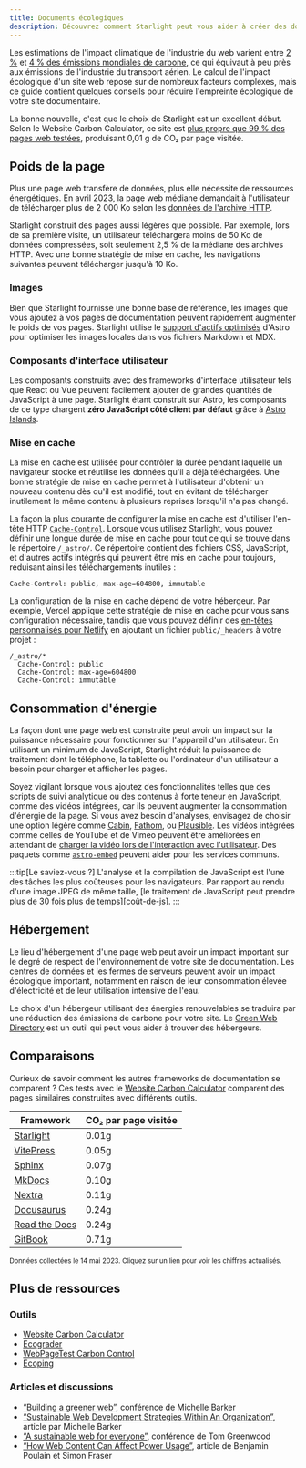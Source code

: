```yaml
---
title: Documents écologiques
description: Découvrez comment Starlight peut vous aider à créer des documentations plus écologiques et à réduire votre empreinte carbone.
---
```


Les estimations de l'impact climatique de l'industrie du web varient entre [2 %][sf] et [4 % des émissions mondiales de carbone][bbc], ce qui équivaut à peu près aux émissions de l'industrie du transport aérien.
Le calcul de l'impact écologique d'un site web repose sur de nombreux facteurs complexes, mais ce guide contient quelques conseils pour réduire l'empreinte écologique de votre site documentaire.

La bonne nouvelle, c'est que le choix de Starlight est un excellent début.
Selon le Website Carbon Calculator, ce site est [plus propre que 99 % des pages web testées][sl-carbon], produisant 0,01 g de CO₂ par page visitée.

## Poids de la page

Plus une page web transfère de données, plus elle nécessite de ressources énergétiques.
En avril 2023, la page web médiane demandait à l'utilisateur de télécharger plus de 2 000 Ko selon les [données de l'archive HTTP][http].

Starlight construit des pages aussi légères que possible.
Par exemple, lors de sa première visite, un utilisateur téléchargera moins de 50 Ko de données compressées, soit seulement 2,5 % de la médiane des archives HTTP.
Avec une bonne stratégie de mise en cache, les navigations suivantes peuvent télécharger jusqu'à 10 Ko.

### Images

Bien que Starlight fournisse une bonne base de référence, les images que vous ajoutez à vos pages de documentation peuvent rapidement augmenter le poids de vos pages.
Starlight utilise le [support d'actifs optimisés][assets] d'Astro pour optimiser les images locales dans vos fichiers Markdown et MDX.

### Composants d'interface utilisateur

Les composants construits avec des frameworks d'interface utilisateur tels que React ou Vue peuvent facilement ajouter de grandes quantités de JavaScript à une page.
Starlight étant construit sur Astro, les composants de ce type chargent **zéro JavaScript côté client par défaut** grâce à [Astro Islands][islands].

### Mise en cache

La mise en cache est utilisée pour contrôler la durée pendant laquelle un navigateur stocke et réutilise les données qu'il a déjà téléchargées.
Une bonne stratégie de mise en cache permet à l'utilisateur d'obtenir un nouveau contenu dès qu'il est modifié, tout en évitant de télécharger inutilement le même contenu à plusieurs reprises lorsqu'il n'a pas changé.

La façon la plus courante de configurer la mise en cache est d'utiliser l'en-tête HTTP [`Cache-Control`][cache].
Lorsque vous utilisez Starlight, vous pouvez définir une longue durée de mise en cache pour tout ce qui se trouve dans le répertoire `/_astro/`.
Ce répertoire contient des fichiers CSS, JavaScript, et d'autres actifs intégrés qui peuvent être mis en cache pour toujours, réduisant ainsi les téléchargements inutiles :

```
Cache-Control: public, max-age=604800, immutable
```

La configuration de la mise en cache dépend de votre hébergeur. Par exemple, Vercel applique cette stratégie de mise en cache pour vous sans configuration nécessaire, tandis que vous pouvez définir des [en-têtes personnalisés pour Netlify][ntl-headers] en ajoutant un fichier `public/_headers` à votre projet :

```
/_astro/*
  Cache-Control: public
  Cache-Control: max-age=604800
  Cache-Control: immutable
```

[cache]: https://csswizardry.com/2019/03/cache-control-for-civilians/
[ntl-headers]: https://docs.netlify.com/routing/headers/

## Consommation d'énergie

La façon dont une page web est construite peut avoir un impact sur la puissance nécessaire pour fonctionner sur l'appareil d'un utilisateur.
En utilisant un minimum de JavaScript, Starlight réduit la puissance de traitement dont le téléphone, la tablette ou l'ordinateur d'un utilisateur a besoin pour charger et afficher les pages.

Soyez vigilant lorsque vous ajoutez des fonctionnalités telles que des scripts de suivi analytique ou des contenus à forte teneur en JavaScript, comme des vidéos intégrées, car ils peuvent augmenter la consommation d'énergie de la page.
Si vous avez besoin d'analyses, envisagez de choisir une option légère comme [Cabin][cabin], [Fathom][fathom], ou [Plausible][plausible].
Les vidéos intégrées comme celles de YouTube et de Vimeo peuvent être améliorées en attendant de [charger la vidéo lors de l'interaction avec l'utilisateur][lazy-video].
Des paquets comme [`astro-embed`][embed] peuvent aider pour les services communs.

:::tip[Le saviez-vous ?]
L'analyse et la compilation de JavaScript est l'une des tâches les plus coûteuses pour les navigateurs.
Par rapport au rendu d'une image JPEG de même taille, [le traitement de JavaScript peut prendre plus de 30 fois plus de temps][coût-de-js].
:::

[cabin]: https://withcabin.com/
[fathom]: https://usefathom.com/
[plausible]: https://plausible.io/
[lazy-video]: https://web.dev/iframe-lazy-loading/
[embed]: https://www.npmjs.com/package/astro-embed
[cost-of-js]: https://medium.com/dev-channel/the-cost-of-javascript-84009f51e99e

## Hébergement

Le lieu d'hébergement d'une page web peut avoir un impact important sur le degré de respect de l'environnement de votre site de documentation.
Les centres de données et les fermes de serveurs peuvent avoir un impact écologique important, notamment en raison de leur consommation élevée d'électricité et de leur utilisation intensive de l'eau.

Le choix d'un hébergeur utilisant des énergies renouvelables se traduira par une réduction des émissions de carbone pour votre site. Le [Green Web Directory][gwb] est un outil qui peut vous aider à trouver des hébergeurs.

[gwb]: https://www.thegreenwebfoundation.org/directory/

## Comparaisons

Curieux de savoir comment les autres frameworks de documentation se comparent ?
Ces tests avec le [Website Carbon Calculator][wcc] comparent des pages similaires construites avec différents outils.

| Framework                   | CO₂ par page visitée |
| --------------------------- | ------------------ |
| [Starlight][sl-carbon]      | 0.01g              |
| [VitePress][vp-carbon]      | 0.05g              |
| [Sphinx][sx-carbon]         | 0.07g              |
| [MkDocs][mk-carbon]         | 0.10g              |
| [Nextra][nx-carbon]         | 0.11g              |
| [Docusaurus][ds-carbon]     | 0.24g              |
| [Read the Docs][rtd-carbon] | 0.24g              |
| [GitBook][gb-carbon]        | 0.71g              |

<small>Données collectées le 14 mai 2023. Cliquez sur un lien pour voir les chiffres actualisés.</small>

[sl-carbon]: https://www.websitecarbon.com/website/starlight-astro-build-getting-started/
[vp-carbon]: https://www.websitecarbon.com/website/vitepress-dev-guide-what-is-vitepress/
[sx-carbon]: https://www.websitecarbon.com/website/sphinx-doc-org-en-master-usage-quickstart-html/
[mk-carbon]: https://www.websitecarbon.com/website/mkdocs-org-getting-started/
[nx-carbon]: https://www.websitecarbon.com/website/nextra-site-docs-docs-theme-start/
[ds-carbon]: https://www.websitecarbon.com/website/docusaurus-io-docs/
[rtd-carbon]: https://www.websitecarbon.com/website/docs-readthedocs-io-en-stable-index-html/
[gb-carbon]: https://www.websitecarbon.com/website/docs-gitbook-com/

## Plus de ressources

### Outils

- [Website Carbon Calculator][wcc]
- [Ecograder](https://ecograder.com/)
- [WebPageTest Carbon Control](https://www.webpagetest.org/carbon-control/)
- [Ecoping](https://ecoping.earth/)

### Articles et discussions

- [“Building a greener web”](https://youtu.be/EfPoOt7T5lg), conférence de Michelle Barker
- [“Sustainable Web Development Strategies Within An Organization”](https://www.smashingmagazine.com/2022/10/sustainable-web-development-strategies-organization/), article par Michelle Barker
- [“A sustainable web for everyone”](https://2021.stateofthebrowser.com/speakers/tom-greenwood/), conférence de Tom Greenwood
- [“How Web Content Can Affect Power Usage”](https://webkit.org/blog/8970/how-web-content-can-affect-power-usage/), article de Benjamin Poulain et Simon Fraser

[sf]: https://www.sciencefocus.com/science/what-is-the-carbon-footprint-of-the-internet/
[bbc]: https://www.bbc.com/future/article/20200305-why-your-internet-habits-are-not-as-clean-as-you-think
[http]: https://httparchive.org/reports/state-of-the-web
[assets]: https://docs.astro.build/en/guides/assets/
[islands]: https://docs.astro.build/en/concepts/islands/
[wcc]: https://www.websitecarbon.com/
